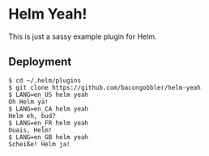 # Helm Yeah!

This is just a sassy example plugin for Helm.

## Deployment

```
$ cd ~/.helm/plugins
$ git clone https://github.com/bacongobbler/helm-yeah
$ LANG=en_US helm yeah
Oh Helm ya!
$ LANG=en_CA helm yeah
Helm eh, bud?
$ LANG=en_FR helm yeah
Ouais, Helm!
$ LANG=en_GB helm yeah
Scheiße! Helm ja!
```
